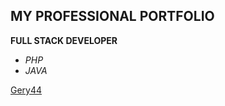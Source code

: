 ## MY PROFESSIONAL PORTFOLIO ##
**FULL STACK DEVELOPER**
- *PHP*
- *JAVA*

[Gery44](https://github.com/Gery44)

